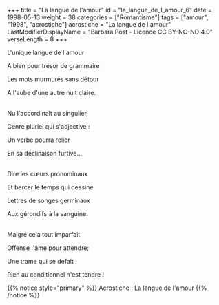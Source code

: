 +++
title = "La langue de l'amour"
id = "la_langue_de_l_amour_6"
date = 1998-05-13
weight = 38
categories = ["Romantisme"]
tags = ["amour", "1998", "acrostiche"]
acrostiche = "La langue de l'amour"
LastModifierDisplayName = "Barbara Post - Licence CC BY-NC-ND 4.0"
verseLength = 8
+++

L'unique langue de l'amour

A bien pour trésor de grammaire

Les mots murmurés sans détour

A l'aube d'une autre nuit claire.

 \
Nu l'accord naît au singulier,

Genre pluriel qui s'adjective :

Un verbe pourra relier

En sa déclinaison furtive...

 \
Dire les cœurs pronominaux

Et bercer le temps qui dessine

Lettres de songes germinaux

Aux gérondifs à la sanguine.

 \
Malgré cela tout imparfait

Offense l'âme pour attendre;

Une trame qui se défait :

Rien au conditionnel n'est tendre !

{{% notice style="primary" %}}
Acrostiche : La langue de l'amour
{{% /notice %}}
